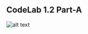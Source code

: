 ## CodeLab 1.2 Part-A

![alt text](https://github.com/patelsneh18/storage/blob/main/CodeLab/CodeLab%20%5BC__Users_patel_AndroidStudioProjects_CodeLab2%5D%20%E2%80%93%20MainActivity.java%20%5BCodeLab.app%5D%20Android%20Studio%204_30_2021%204_35_42%20PM.png)

